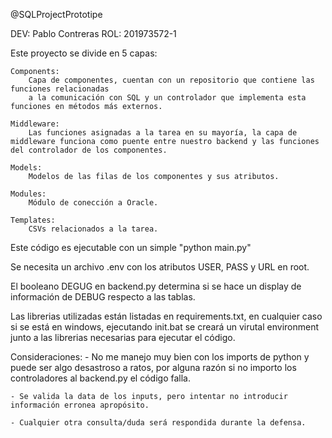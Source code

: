 @SQLProjectPrototipe

DEV: Pablo Contreras
ROL: 201973572-1

Este proyecto se divide en 5 capas:
    
    Components:
        Capa de componentes, cuentan con un repositorio que contiene las funciones relacionadas
        a la comunicación con SQL y un controlador que implementa esta funciones en métodos más externos.
    
    Middleware:
        Las funciones asignadas a la tarea en su mayoría, la capa de middleware funciona como puente entre nuestro backend y las funciones del controlador de los componentes.
    
    Models:
        Modelos de las filas de los componentes y sus atributos.

    Modules:
        Módulo de conección a Oracle.
    
    Templates:
        CSVs relacionados a la tarea.

Este código es ejecutable con un simple "python main.py"

Se necesita un archivo .env con los atributos USER, PASS y URL en root.

El booleano DEGUG en backend.py determina si se hace un display de información de DEBUG respecto a las tablas.

Las librerias utilizadas están listadas en requirements.txt, en cualquier caso si se está en windows, ejecutando init.bat se creará un virutal environment junto a las librerias necesarias para ejecutar el código.

Consideraciones:
    - No me manejo muy bien con los imports de python y puede ser algo desastroso a ratos, por alguna razón si no importo los controladores al backend.py el código falla.
    
    - Se valida la data de los inputs, pero intentar no introducir información erronea apropósito.

    - Cualquier otra consulta/duda será respondida durante la defensa.
